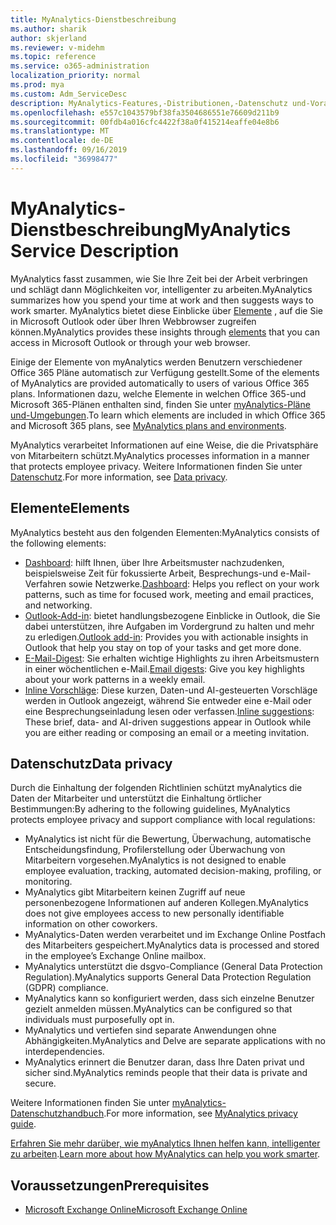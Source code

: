 ```yaml
---
title: MyAnalytics-Dienstbeschreibung
ms.author: sharik
author: skjerland
ms.reviewer: v-midehm
ms.topic: reference
ms.service: o365-administration
localization_priority: normal
ms.prod: mya
ms.custom: Adm_ServiceDesc
description: MyAnalytics-Features,-Distributionen,-Datenschutz und-Voraussetzungen
ms.openlocfilehash: e557c1043579bf38fa3504686551e76609d211b9
ms.sourcegitcommit: 00fdb4a016cfc4422f38a0f415214eaffe04e8b6
ms.translationtype: MT
ms.contentlocale: de-DE
ms.lasthandoff: 09/16/2019
ms.locfileid: "36998477"
---
```

# <a name="myanalytics-service-description"></a><span data-ttu-id="6f1c9-103">MyAnalytics-Dienstbeschreibung</span><span class="sxs-lookup"><span data-stu-id="6f1c9-103">MyAnalytics Service Description</span></span>

<span data-ttu-id="6f1c9-104">MyAnalytics fasst zusammen, wie Sie Ihre Zeit bei der Arbeit verbringen und schlägt dann Möglichkeiten vor, intelligenter zu arbeiten.</span><span class="sxs-lookup"><span data-stu-id="6f1c9-104">MyAnalytics summarizes how you spend your time at work and then suggests ways to work smarter.</span></span> <span data-ttu-id="6f1c9-105">MyAnalytics bietet diese Einblicke über [Elemente](#elements) , auf die Sie in Microsoft Outlook oder über Ihren Webbrowser zugreifen können.</span><span class="sxs-lookup"><span data-stu-id="6f1c9-105">MyAnalytics provides these insights through [elements](#elements) that you can access in Microsoft Outlook or through your web browser.</span></span>

<span data-ttu-id="6f1c9-106">Einige der Elemente von myAnalytics werden Benutzern verschiedener Office 365 Pläne automatisch zur Verfügung gestellt.</span><span class="sxs-lookup"><span data-stu-id="6f1c9-106">Some of the elements of MyAnalytics are provided automatically to users of various Office 365 plans.</span></span> <span data-ttu-id="6f1c9-107">Informationen dazu, welche Elemente in welchen Office 365-und Microsoft 365-Plänen enthalten sind, finden Sie unter [myAnalytics-Pläne und-Umgebungen](https://docs.microsoft.com/workplace-analytics/myanalytics/overview/plans-environments).</span><span class="sxs-lookup"><span data-stu-id="6f1c9-107">To learn which elements are included in which Office 365 and Microsoft 365 plans, see [MyAnalytics plans and environments](https://docs.microsoft.com/workplace-analytics/myanalytics/overview/plans-environments).</span></span>  

<span data-ttu-id="6f1c9-108">MyAnalytics verarbeitet Informationen auf eine Weise, die die Privatsphäre von Mitarbeitern schützt.</span><span class="sxs-lookup"><span data-stu-id="6f1c9-108">MyAnalytics processes information in a manner that protects employee privacy.</span></span> <span data-ttu-id="6f1c9-109">Weitere Informationen finden Sie unter [Datenschutz](#data-privacy).</span><span class="sxs-lookup"><span data-stu-id="6f1c9-109">For more information, see [Data privacy](#data-privacy).</span></span>

## <a name="elements"></a><span data-ttu-id="6f1c9-110">Elemente</span><span class="sxs-lookup"><span data-stu-id="6f1c9-110">Elements</span></span>

<span data-ttu-id="6f1c9-111">MyAnalytics besteht aus den folgenden Elementen:</span><span class="sxs-lookup"><span data-stu-id="6f1c9-111">MyAnalytics consists of the following elements:</span></span>

* <span data-ttu-id="6f1c9-112">[Dashboard](https://docs.microsoft.com/workplace-analytics/myanalytics/use/dashboard-2): hilft Ihnen, über Ihre Arbeitsmuster nachzudenken, beispielsweise Zeit für fokussierte Arbeit, Besprechungs-und e-Mail-Verfahren sowie Netzwerke.</span><span class="sxs-lookup"><span data-stu-id="6f1c9-112">[Dashboard](https://docs.microsoft.com/workplace-analytics/myanalytics/use/dashboard-2): Helps you reflect on your work patterns, such as time for focused work, meeting and email practices, and networking.</span></span>
* <span data-ttu-id="6f1c9-113">[Outlook-Add-in](https://docs.microsoft.com/workplace-analytics/myanalytics/use/add-in): bietet handlungsbezogene Einblicke in Outlook, die Sie dabei unterstützen, ihre Aufgaben im Vordergrund zu halten und mehr zu erledigen.</span><span class="sxs-lookup"><span data-stu-id="6f1c9-113">[Outlook add-in](https://docs.microsoft.com/workplace-analytics/myanalytics/use/add-in): Provides you with actionable insights in Outlook that help you stay on top of your tasks and get more done.</span></span>
* <span data-ttu-id="6f1c9-114">[E-Mail-Digest](https://docs.microsoft.com/workplace-analytics/myanalytics/use/email-digest-2): Sie erhalten wichtige Highlights zu ihren Arbeitsmustern in einer wöchentlichen e-Mail.</span><span class="sxs-lookup"><span data-stu-id="6f1c9-114">[Email digests](https://docs.microsoft.com/workplace-analytics/myanalytics/use/email-digest-2): Give you key highlights about your work patterns in a weekly email.</span></span>
* <span data-ttu-id="6f1c9-115">[Inline Vorschläge](https://docs.microsoft.com/workplace-analytics/myanalytics/use/mya-notifications): Diese kurzen, Daten-und AI-gesteuerten Vorschläge werden in Outlook angezeigt, während Sie entweder eine e-Mail oder eine Besprechungseinladung lesen oder verfassen.</span><span class="sxs-lookup"><span data-stu-id="6f1c9-115">[Inline suggestions](https://docs.microsoft.com/workplace-analytics/myanalytics/use/mya-notifications): These brief, data- and AI-driven suggestions appear in Outlook while you are either reading or composing an email or a meeting invitation.</span></span>

## <a name="data-privacy"></a><span data-ttu-id="6f1c9-116">Datenschutz</span><span class="sxs-lookup"><span data-stu-id="6f1c9-116">Data privacy</span></span>

<span data-ttu-id="6f1c9-117">Durch die Einhaltung der folgenden Richtlinien schützt myAnalytics die Daten der Mitarbeiter und unterstützt die Einhaltung örtlicher Bestimmungen:</span><span class="sxs-lookup"><span data-stu-id="6f1c9-117">By adhering to the following guidelines, MyAnalytics protects employee privacy and support compliance with local regulations:</span></span>

* <span data-ttu-id="6f1c9-118">MyAnalytics ist nicht für die Bewertung, Überwachung, automatische Entscheidungsfindung, Profilerstellung oder Überwachung von Mitarbeitern vorgesehen.</span><span class="sxs-lookup"><span data-stu-id="6f1c9-118">MyAnalytics is not designed to enable employee evaluation, tracking, automated decision-making, profiling, or monitoring.</span></span>
* <span data-ttu-id="6f1c9-119">MyAnalytics gibt Mitarbeitern keinen Zugriff auf neue personenbezogene Informationen auf anderen Kollegen.</span><span class="sxs-lookup"><span data-stu-id="6f1c9-119">MyAnalytics does not give employees access to new personally identifiable information on other coworkers.</span></span>
* <span data-ttu-id="6f1c9-120">MyAnalytics-Daten werden verarbeitet und im Exchange Online Postfach des Mitarbeiters gespeichert.</span><span class="sxs-lookup"><span data-stu-id="6f1c9-120">MyAnalytics data is processed and stored in the employee’s Exchange Online mailbox.</span></span>
* <span data-ttu-id="6f1c9-121">MyAnalytics unterstützt die dsgvo-Compliance (General Data Protection Regulation).</span><span class="sxs-lookup"><span data-stu-id="6f1c9-121">MyAnalytics supports General Data Protection Regulation (GDPR) compliance.</span></span>
* <span data-ttu-id="6f1c9-122">MyAnalytics kann so konfiguriert werden, dass sich einzelne Benutzer gezielt anmelden müssen.</span><span class="sxs-lookup"><span data-stu-id="6f1c9-122">MyAnalytics can be configured so that individuals must purposefully opt in.</span></span>
* <span data-ttu-id="6f1c9-123">MyAnalytics und vertiefen sind separate Anwendungen ohne Abhängigkeiten.</span><span class="sxs-lookup"><span data-stu-id="6f1c9-123">MyAnalytics and Delve are separate applications with no interdependencies.</span></span>
* <span data-ttu-id="6f1c9-124">MyAnalytics erinnert die Benutzer daran, dass Ihre Daten privat und sicher sind.</span><span class="sxs-lookup"><span data-stu-id="6f1c9-124">MyAnalytics reminds people that their data is private and secure.</span></span>

<span data-ttu-id="6f1c9-125">Weitere Informationen finden Sie unter [myAnalytics-Datenschutzhandbuch](https://docs.microsoft.com/workplace-analytics/myanalytics/overview/privacy-guide).</span><span class="sxs-lookup"><span data-stu-id="6f1c9-125">For more information, see [MyAnalytics privacy guide](https://docs.microsoft.com/workplace-analytics/myanalytics/overview/privacy-guide).</span></span>

<span data-ttu-id="6f1c9-126">[Erfahren Sie mehr darüber, wie myAnalytics Ihnen helfen kann, intelligenter zu arbeiten](https://products.office.com/business/myanalytics-personal-analytics).</span><span class="sxs-lookup"><span data-stu-id="6f1c9-126">[Learn more about how MyAnalytics can help you work smarter](https://products.office.com/business/myanalytics-personal-analytics).</span></span>

## <a name="prerequisites"></a><span data-ttu-id="6f1c9-127">Voraussetzungen</span><span class="sxs-lookup"><span data-stu-id="6f1c9-127">Prerequisites</span></span>

* [<span data-ttu-id="6f1c9-128">Microsoft Exchange Online</span><span class="sxs-lookup"><span data-stu-id="6f1c9-128">Microsoft Exchange Online</span></span>](https://docs.microsoft.com/office365/servicedescriptions/exchange-online-service-description/exchange-online-service-description)
